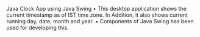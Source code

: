 Java Clock App using Java Swing
•	This desktop application shows the current timestamp as of IST time zone. In Addition, it also shows current running day, date, month and year.
•	Components of Java Swing has been used for developing this.
